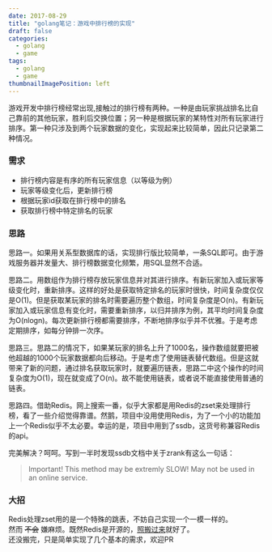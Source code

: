 ```yaml
---
date: 2017-08-29
title: "golang笔记：游戏中排行榜的实现"
draft: false
categories:
  - golang
  - game
tags:
  - golang
  - game
thumbnailImagePosition: left
---
```


游戏开发中排行榜经常出现,接触过的排行榜有两种。一种是由玩家挑战排名比自己靠前的其他玩家，胜利后交换位置；另一种是根据玩家的某特性对所有玩家进行排序。第一种只涉及到两个玩家数据的变化，实现起来比较简单，因此只记录第二种情况。<br>

<!--more-->
### 需求
- 排行榜内容是有序的所有玩家信息（以等级为例）
- 玩家等级变化后，更新排行榜
- 根据玩家id获取在排行榜中的排名
- 获取排行榜中特定排名的玩家

### 思路
思路一。如果用关系型数据库的话，实现排行版比较简单，一条SQL即可。由于游戏服务器并发量大、排行榜数据变化频繁，用SQL显然不合适。<br>

思路二。用数组作为排行榜存放玩家信息并对其进行排序。有新玩家加入或玩家等级变化时，重新排序。这样的好处是获取特定排名的玩家时很快，时间复杂度仅仅是O(1)。但是获取某玩家的排名时需要遍历整个数组，时间复杂度是O(n)。有新玩家加入或玩家信息有变化时，需要重新排序，以归并排序为例，其平均时间复杂度为O(nlogn)。每次更新排行榜都需要排序，不断地排序似乎并不优雅。于是考虑定期排序，如每分钟排一次序。<br>

思路三。思路二的情况下，如果某玩家的排名上升了1000名，操作数组就要把被他超越的1000个玩家数据都向后移动。于是考虑了使用链表替代数组。但是这就带来了新的问题，通过排名获取玩家时，就要遍历链表，思路二中这个操作的时间复杂度为O(1)，现在就变成了O(n)。故不能使用链表，或者说不能直接使用普通的链表。<br>

思路四。借助Redis。网上搜索一番，似乎大家都是用Redis的zset来处理排行榜，看了一些介绍觉得靠谱。然鹅，项目中没用使用Redis，为了一个小的功能加上一个Redis似乎不太必要。幸运的是，项目中用到了ssdb，这货号称兼容Redis的api。

完美解决？呵呵。写到一半时发现ssdb文档中关于zrank有这么一句话：

>Important! This method may be extremly SLOW! May not be used in an online service.

### 大招
Redis处理zset用的是一个特殊的跳表，不妨自己实现一个一模一样的。<br>
然而 ~~不会~~ 嫌麻烦。既然Redis是开源的，[照搬过来](https://github.com/XanthusL/zset)就好了。<br>
还没搬完，只是简单实现了几个基本的需求，欢迎PR
